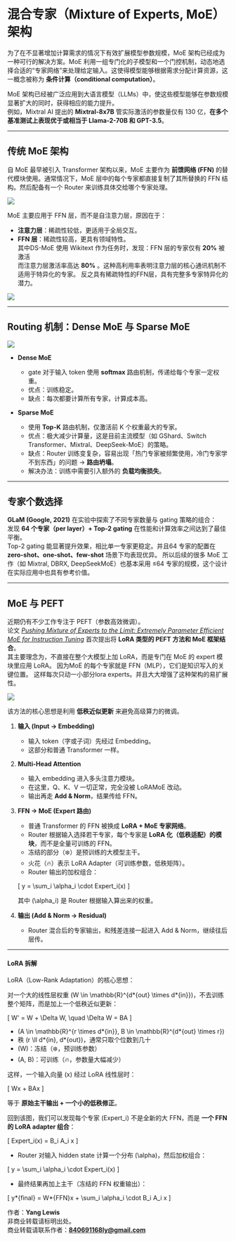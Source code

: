 # 混合专家（Mixture of Experts, MoE）架构

为了在不显著增加计算需求的情况下有效扩展模型参数规模，MoE 架构已经成为一种可行的解决方案。MoE 利用一组专门化的子模型和一个门控机制，动态地选择合适的“专家网络”来处理给定输入。这使得模型能够根据需求分配计算资源，这一概念被称为 **条件计算（conditional computation）**。

MoE 架构已经被广泛应用到大语言模型（LLMs）中，使这些模型能够在参数规模显著扩大的同时，获得相应的能力提升。  
例如，Mixtral AI 提出的 **Mixtral-8x7B** 管实际激活的参数量仅有 130 亿，**在多个基准测试上表现优于或相当于 Llama-2-70B 和 GPT-3.5**。

---

## 传统 MoE 架构

自 MoE 最早被引入 Transformer 架构以来，MoE 主要作为 **前馈网络 (FFN)** 的替代模块使用。通常情况下，MoE 层中的每个专家都直接复制了其所替换的 FFN 结构。然后配备有一个 Router 来训练具体交给哪个专家处理。

![](./MOE-intro.assets/img-20250920112106486.png)

MoE 主要应用于 FFN 层，而不是自注意力层，原因在于：

- **注意力层**：稀疏性较低，更适用于全局交互。
- **FFN 层**：稀疏性较高，更具有领域特性。  
  其中DS-MoE 使用 Wikitext 作为任务时，发现：FFN 层的专家仅有 **20%** 被激活  
  而注意力层激活率高达 **80%** 。这种高利用率表明注意力层的核心通讯机制不适用于特异化的专家。 反之具有稀疏特性的FFN层，具有完整多专家特异化的潜力。

![](./MOE-intro.assets/img-20250920112106518.png)

---

## Routing 机制：Dense MoE 与 Sparse MoE

![](./MOE-intro.assets/img-20250920112106554.png)

- **Dense MoE**
  - gate 对于输入 token 使用 **softmax** 路由机制，传递给每个专家一定权重。
  - 优点：训练稳定。
  - 缺点：每次都要计算所有专家，计算成本高。

- **Sparse MoE**
  - 使用 **Top-K** 路由机制，仅激活前 K 个权重最大的专家。
  - 优点：极大减少计算量，这是目前主流模型（如 GShard、Switch Transformer、Mixtral、DeepSeek-MoE）的策略。
  - 缺点：Router 训练变复杂，容易出现「热门专家被频繁使用，冷门专家学不到东西」的问题 → **路由坍塌**。
  - 解决办法：训练中需要引入额外的 **负载均衡损失**。

---

## 专家个数选择

**GLaM (Google, 2021)** 在实验中探索了不同专家数量与 gating 策略的组合：  
发现 **64 个专家（per layer）+ Top-2 gating** 在性能和计算效率之间达到了最佳平衡。  
Top-2 gating 能显著提升效果，相比单一专家更稳定。并且64 专家的配置在 **zero-shot、one-shot、few-shot** 场景下均表现优异。 所以后续的很多 MoE 工作（如 Mixtral, DBRX, DeepSeekMoE）也基本采用 ≤64 专家的规模，这个设计在实际应用中也具有参考价值。

---

## MoE 与 PEFT

近期仍有不少工作专注于 PEFT（参数高效微调）。  
论文 [_Pushing Mixture of Experts to the Limit: Extremely Parameter Efficient MoE for Instruction Tuning_](https://arxiv.org/abs/2309.05444) 首次提出将 **LoRA 类型的 PEFT 方法和 MoE 框架结合**。  
其主要理念为，不直接在整个大模型上加 LoRA，而是专门在 MoE 的 expert 模块里应用 LoRA。 因为MoE 的每个专家就是 FFN（MLP），它们是知识写入的关键位置。 这样每次只动一小部分lora experts。并且大大增强了这种架构的易扩展性。

![](./MOE-intro.assets/img-20250920112106588.png)

该方法的核心思想是利用 **低秩近似更新** 来避免高级算力的微调。

1. **输入 (Input → Embedding)**
   - 输入 token（字或子词）先经过 Embedding。
   - 这部分和普通 Transformer 一样。

2. **Multi-Head Attention**
   - 输入 embedding 进入多头注意力模块。
   - 在这里，Q、K、V 一切正常，完全没被 LoRAMoE 改动。
   - 输出再走 **Add & Norm**，结果传给 FFN。

3. **FFN → MoE (Expert 路由)**
   - 普通 Transformer 的 FFN 被换成 **LoRA + MoE 专家网络**。
   - Router 根据输入选择若干专家，每个专家是 **LoRA 化（低秩适配）的模块**，而不是全量可训练的 FFN。
   - 冻结的部分（❄️）是预训练的大模型主干。
   - 火花（🔥）表示 LoRA Adapter（可训练参数，低秩矩阵）。
   - Router 输出的加权组合：

   \[
   y = \sum_i \alpha_i \cdot Expert_i(x)
   \]

   其中 \(\alpha_i\) 是 Router 根据输入算出来的权重。

4. **输出 (Add & Norm → Residual)**
   - Router 混合后的专家输出，和残差连接一起进入 Add & Norm，继续往后层传。

---

#### LoRA 拆解

LoRA（Low-Rank Adaptation）的核心思想：

对一个大的线性层权重 \(W \in \mathbb{R}^{d*{out} \times d*{in}}\)，不去训练整个矩阵，而是加上一个低秩近似更新：

\[
W' = W + \Delta W, \quad \Delta W = BA
\]

- \(A \in \mathbb{R}^{r \times d*{in}}, B \in \mathbb{R}^{d*{out} \times r}\)
- 秩 \(r \ll d*{in}, d*{out}\)，通常只取个位数到几十
- \(W\)：冻结（❄️，预训练参数）
- \(A, B\)：可训练（🔥，参数量大幅减少）

这样，一个输入向量 \(x\) 经过 LoRA 线性层时：

\[
Wx + BAx
\]

等于 **原始主干输出 + 一个小的低秩修正**。

回到该图，我们可以发现每个专家 \(Expert_i\) 不是全新的大 FFN，而是 **一个 FFN 的 LoRA adapter 组合**：

\[
Expert_i(x) = B_i A_i x
\]

- Router 对输入 hidden state 计算一个分布 \(\alpha\)，然后加权组合：

\[
y = \sum_i \alpha_i \cdot Expert_i(x)
\]

- 最终结果再加上主干（冻结的 FFN 权重输出）：

\[
y*{final} = W*{FFN}x + \sum_i \alpha_i \cdot B_i A_i x
\]

作者：**Yang Lewis**  
非商业转载请标明出处。  
商业转载请联系作者：**840691168ly@gmail.com**
